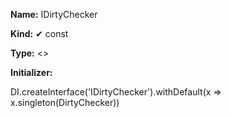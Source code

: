 **Name:** IDirtyChecker

**Kind:** ✔ const

**Type:** <>

**Initializer:**

DI.createInterface<IDirtyChecker>('IDirtyChecker').withDefault(x => x.singleton(DirtyChecker))

